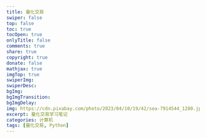 ```yaml
---
title: 量化交易
swiper: false
top: false
toc: true
tocOpen: true
onlyTitle: false
comments: true
share: true
copyright: true
donate: false
mathjax: true
imgTop: true
swiperImg:
swiperDesc:
bgImg:
bgImgTransition:
bgImgDelay:
img: https://cdn.pixabay.com/photo/2023/04/10/19/42/sea-7914544_1280.jpg
excerpt: 量化交易学习笔记
categories: 计算机
tags: [量化交易, Python]
---
```

